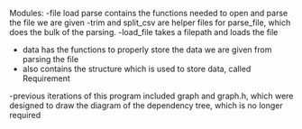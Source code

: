 Modules:
-file load parse contains the functions needed to open and parse the file we are given
-trim and split_csv are helper files for parse_file, which does the bulk of the parsing.
-load_file takes a filepath and loads the file

- data has the functions to properly store the data we are given from parsing the file
- also contains the structure which is used to store data, called Requirement

-previous iterations of this program included graph and graph.h, which were designed to draw the diagram of the dependency tree, which is no longer required
